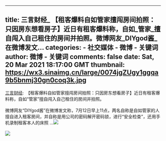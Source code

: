 
---
title: 三言财经_ 【租客爆料自如管家擅闯房间拍照：只因房东想看房子】近日有租客爆料称，自如_管家_擅自闯入自己租住的房间并拍照。微博网友_DIYgod酱_在微博发文...
categories: 
    - 社交媒体
    - 微博 - 关键词
author: 微博 - 关键词
comments: false
date: Sat, 20 Mar 2021 18:17:00 GMT
thumbnail: https://wx3.sinaimg.cn/large/0074jgZUgy1ggqa9b5bnmj30gn0coq3k.jpg
---

<div>   
<a href="https://weibo.com/6476628742" target="_blank">三言财经</a>: 【租客爆料自如管家擅闯房间拍照：只因房东想看房子】近日有租客爆料称，自如“管家”擅自闯入自己租住的房间并拍照。<br><br>微博网友“DIYgod酱”在微博发文称，7月12日早上11点，两名自称是自如管家的人擅自进入租客房间，并自称是用公司的密码解开密码锁，进行“安全检查”，还用手机录制租客本人的床照 ...<img style src="https://wx3.sinaimg.cn/large/0074jgZUgy1ggqa9b5bnmj30gn0coq3k.jpg" referrerpolicy="no-referrer"><br><br><img style src="https://wx1.sinaimg.cn/large/0074jgZUgy1ggqa9b6oaij30gm08tmxo.jpg" referrerpolicy="no-referrer"><br><br>  
</div>
            